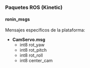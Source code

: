 ### Paquetes ROS (Kinetic)

#### ronin_msgs
    
Mensajes específicos de la plataforma:
  
- **CamServo.msg**
  - int8 rot_yaw
  - int8 rot_pitch
  - int8 rot_roll
  - int8 center_cam
  
  


